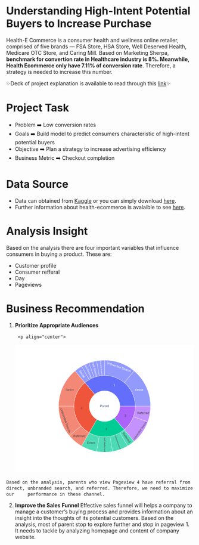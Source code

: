 # Understanding High-Intent Potential Buyers to Increase Purchase

Health-E Commerce is a consumer health and wellness online
retailer, comprised of five brands — FSA Store, HSA Store, Well
Deserved Health, Medicare OTC Store, and Caring Mill. Based on Marketing Sherpa, **benchmark
for convertion rate in Healthcare industry
is 8%. Meanwhile, Health Ecommerce only
have 7.11% of conversion rate**. Therefore, a strategy is needed to increase this number.

   ✨Deck of project explanation is available to read through this [link](https://github.com/afidas/opt-marketing/blob/main/Understanding%20High-Intent%20Potential%20B%20uyers%20to%20Increase%20Purchase.pdf)✨


# Project Task

  - Problem ➡️ Low conversion rates
  - Goals ➡️  Build model to predict consumers characteristic of high-intent potential buyers
  - Objective ➡️ Plan a strategy to increase advertising efficiency
  - Business Metric ➡️ Checkout completion

# Data Source
  
  - Data can obtained from [Kaggle](https://www.kaggle.com/rajeck/health-ecommerce-website-visits) or you can simply download [here](https://github.com/afidas/opt-marketing/blob/main/health-ecommerce-website.csv).
  - Further information about health-ecommerce is avalaible to see [here](https://www.health-ecommerce.com/).

# Analysis Insight

Based on the analysis there are four important variables that influence consumers in buying a product. These are:
  - Customer profile
  - Consumer refferal
  - Day
  - Pageviews

# Business Recommendation

  1. **Prioritize Appropriate Audiences**
      
          <p align="center">
        <a href="" rel="noopener">
          <img src="viz.png" alt="Project logo">
        </a>
        </p>

    Based on the analysis, parents who view Pageview 4 have referral from direct, unbranded search, and referred. Therefore, we need to maximize our     performance in these channel.
  2. **Improve the Sales Funnel**
    Effective sales funnel will helps a company to manage a customer’s buying process and provides information about an
    insight into the thoughts of its potential customers. Based on the analysis, most of parent stop to explore further and stop in
    pageview 1. It needs to tackle by analyzing homepage and content of company website.
